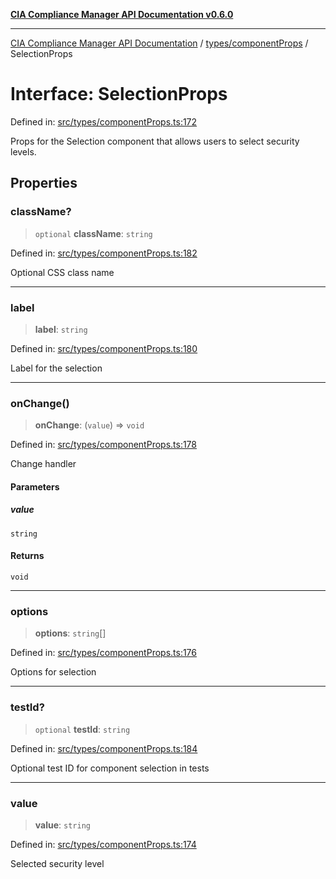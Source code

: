 [**CIA Compliance Manager API Documentation v0.6.0**](../../../README.md)

***

[CIA Compliance Manager API Documentation](../../../modules.md) / [types/componentProps](../README.md) / SelectionProps

# Interface: SelectionProps

Defined in: [src/types/componentProps.ts:172](https://github.com/Hack23/cia-compliance-manager/blob/32fe683007dd7fe1aa6b244d2353e60fab4f51de/src/types/componentProps.ts#L172)

Props for the Selection component that allows users to select security levels.

## Properties

### className?

> `optional` **className**: `string`

Defined in: [src/types/componentProps.ts:182](https://github.com/Hack23/cia-compliance-manager/blob/32fe683007dd7fe1aa6b244d2353e60fab4f51de/src/types/componentProps.ts#L182)

Optional CSS class name

***

### label

> **label**: `string`

Defined in: [src/types/componentProps.ts:180](https://github.com/Hack23/cia-compliance-manager/blob/32fe683007dd7fe1aa6b244d2353e60fab4f51de/src/types/componentProps.ts#L180)

Label for the selection

***

### onChange()

> **onChange**: (`value`) => `void`

Defined in: [src/types/componentProps.ts:178](https://github.com/Hack23/cia-compliance-manager/blob/32fe683007dd7fe1aa6b244d2353e60fab4f51de/src/types/componentProps.ts#L178)

Change handler

#### Parameters

##### value

`string`

#### Returns

`void`

***

### options

> **options**: `string`[]

Defined in: [src/types/componentProps.ts:176](https://github.com/Hack23/cia-compliance-manager/blob/32fe683007dd7fe1aa6b244d2353e60fab4f51de/src/types/componentProps.ts#L176)

Options for selection

***

### testId?

> `optional` **testId**: `string`

Defined in: [src/types/componentProps.ts:184](https://github.com/Hack23/cia-compliance-manager/blob/32fe683007dd7fe1aa6b244d2353e60fab4f51de/src/types/componentProps.ts#L184)

Optional test ID for component selection in tests

***

### value

> **value**: `string`

Defined in: [src/types/componentProps.ts:174](https://github.com/Hack23/cia-compliance-manager/blob/32fe683007dd7fe1aa6b244d2353e60fab4f51de/src/types/componentProps.ts#L174)

Selected security level
